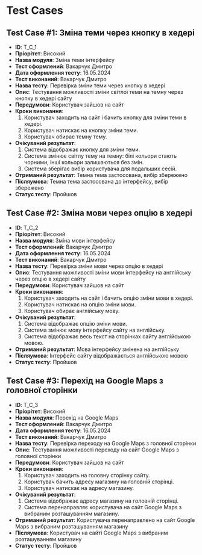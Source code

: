 # Test Cases

## Test Case #1: Зміна теми через кнопку в хедері
- **ID**: T_C_1
- **Пріорітет**: Високий
- **Назва модуля**: Зміна теми інтерфейсу
- **Тест оформлений**: Вакарчук Дмитро
- **Дата оформлення тесту**: 16.05.2024
- **Тест виконаний**: Вакарчук Дмитро
- **Назва тесту**: Перевірка зміни теми через кнопку в хедері
- **Опис**: Тестування можливості зміни світлої теми на темну через кнопку в хедері сайту
- **Передумови**: Користувач зайшов на сайт
- **Кроки виконання**:
  1. Користувач заходить на сайт і бачить кнопку для зміни теми в хедері.
  2. Користувач натискає на кнопку зміни теми.
  3. Користувач обирає темну тему.
- **Очікуваний результат**:
  1. Система відображає кнопку для зміни теми.
  2. Система змінює світлу тему на темну: білі кольори стають чорними, інші кольори залишаються без змін.
  3. Система зберігає вибір користувача для подальших сесій.
- **Отриманий результат**: Темна тема застосована, вибір збережено
- **Післяумова**: Темна тема застосована до інтерфейсу, вибір збережено
- **Статус тесту**: Пройшов

## Test Case #2: Зміна мови через опцію в хедері
- **ID**: T_C_2
- **Пріорітет**: Високий
- **Назва модуля**: Зміна мови інтерфейсу
- **Тест оформлений**: Вакарчук Дмитро
- **Дата оформлення тесту**: 16.05.2024
- **Тест виконаний**: Вакарчук Дмитро
- **Назва тесту**: Перевірка зміни мови через опцію в хедері
- **Опис**: Тестування можливості зміни мови інтерфейсу на англійську через опцію в хедері сайту
- **Передумови**: Користувач зайшов на сайт
- **Кроки виконання**:
  1. Користувач заходить на сайт і бачить опцію зміни мови в хедері.
  2. Користувач натискає на опцію зміни мови.
  3. Користувач обирає англійську мову.
- **Очікуваний результат**:
  1. Система відображає опцію зміни мови.
  2. Система змінює мову інтерфейсу сайту на англійську.
  3. Система відображає весь текст на сторінках сайту англійською мовою.
- **Отриманий результат**: Мова інтерфейсу змінена на англійську
- **Післяумова**: Інтерфейс сайту відображається англійською мовою
- **Статус тесту**: Пройшов

## Test Case #3: Перехід на Google Maps з головної сторінки
- **ID**: T_C_3
- **Пріорітет**: Високий
- **Назва модуля**: Перехід на Google Maps
- **Тест оформлений**: Вакарчук Дмитро
- **Дата оформлення тесту**: 16.05.2024
- **Тест виконаний**: Вакарчук Дмитро
- **Назва тесту**: Перевірка переходу на Google Maps з головної сторінки
- **Опис**: Тестування можливості переходу на сайт Google Maps з головної сторінки
- **Передумови**: Користувач зайшов на сайт
- **Кроки виконання**:
  1. Користувач заходить на головну сторінку сайту.
  2. Користувач бачить адресу магазину на головній сторінці.
  3. Користувач натискає на адресу магазину.
- **Очікуваний результат**:
  1. Система відображає адресу магазину на головній сторінці.
  2. Система перенаправляє користувача на сайт Google Maps з вибраним розташуванням магазину.
- **Отриманий результат**: Користувача перенаправлено на сайт Google Maps з вибраним розташуванням магазину
- **Післяумова**: Користувач на сайті Google Maps з вибраним розташуванням магазину
- **Статус тесту**: Пройшов
